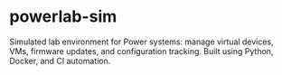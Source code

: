 # powerlab-sim
Simulated lab environment for Power systems: manage virtual devices, VMs, firmware updates, and configuration tracking. Built using Python, Docker, and CI automation.
